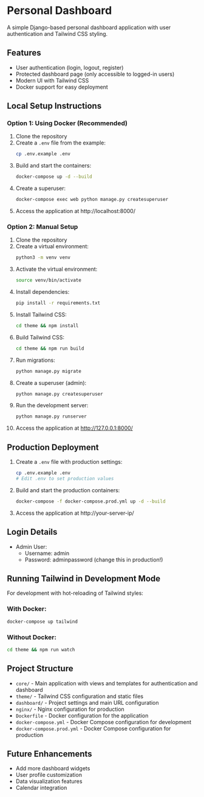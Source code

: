 # Personal Dashboard

A simple Django-based personal dashboard application with user authentication and Tailwind CSS styling.

## Features

- User authentication (login, logout, register)
- Protected dashboard page (only accessible to logged-in users)
- Modern UI with Tailwind CSS
- Docker support for easy deployment

## Local Setup Instructions

### Option 1: Using Docker (Recommended)

1. Clone the repository
2. Create a `.env` file from the example:
   ```bash
   cp .env.example .env
   ```
3. Build and start the containers:
   ```bash
   docker-compose up -d --build
   ```
4. Create a superuser:
   ```bash
   docker-compose exec web python manage.py createsuperuser
   ```
5. Access the application at http://localhost:8000/

### Option 2: Manual Setup

1. Clone the repository
2. Create a virtual environment:
   ```bash
   python3 -m venv venv
   ```
3. Activate the virtual environment:
   ```bash
   source venv/bin/activate
   ```
4. Install dependencies:
   ```bash
   pip install -r requirements.txt
   ```
5. Install Tailwind CSS:
   ```bash
   cd theme && npm install
   ```
6. Build Tailwind CSS:
   ```bash
   cd theme && npm run build
   ```
7. Run migrations:
   ```bash
   python manage.py migrate
   ```
8. Create a superuser (admin):
   ```bash
   python manage.py createsuperuser
   ```
9. Run the development server:
   ```bash
   python manage.py runserver
   ```
10. Access the application at http://127.0.0.1:8000/

## Production Deployment

1. Create a `.env` file with production settings:
   ```bash
   cp .env.example .env
   # Edit .env to set production values
   ```
2. Build and start the production containers:
   ```bash
   docker-compose -f docker-compose.prod.yml up -d --build
   ```
3. Access the application at http://your-server-ip/

## Login Details

- Admin User:
  - Username: admin
  - Password: adminpassword (change this in production!)

## Running Tailwind in Development Mode

For development with hot-reloading of Tailwind styles:

### With Docker:
```bash
docker-compose up tailwind
```

### Without Docker:
```bash
cd theme && npm run watch
```

## Project Structure

- `core/` - Main application with views and templates for authentication and dashboard
- `theme/` - Tailwind CSS configuration and static files
- `dashboard/` - Project settings and main URL configuration
- `nginx/` - Nginx configuration for production
- `Dockerfile` - Docker configuration for the application
- `docker-compose.yml` - Docker Compose configuration for development
- `docker-compose.prod.yml` - Docker Compose configuration for production

## Future Enhancements

- Add more dashboard widgets
- User profile customization
- Data visualization features
- Calendar integration